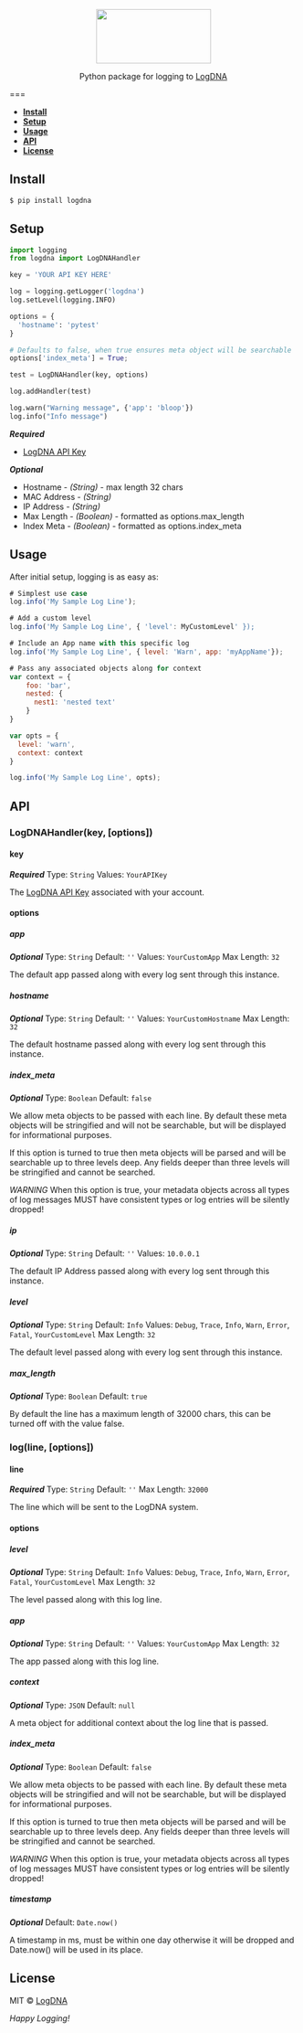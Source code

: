 <p align="center">
  <a href="https://app.logdna.com">
    <img height="95" width="201" src="https://raw.githubusercontent.com/logdna/artwork/master/logo%2Bnode.png">
  </a>
  <p align="center">Python package for logging to <a href="https://app.logdna.com">LogDNA</a></p>
</p>

===

* **[Install](#install)**
* **[Setup](#setup)**
* **[Usage](#usage)**
* **[API](#api)**
* **[License](#license)**


## Install

```bash
$ pip install logdna
```

## Setup
```python
import logging
from logdna import LogDNAHandler

key = 'YOUR API KEY HERE'

log = logging.getLogger('logdna')
log.setLevel(logging.INFO)

options = {
  'hostname': 'pytest'
}

# Defaults to false, when true ensures meta object will be searchable
options['index_meta'] = True;

test = LogDNAHandler(key, options)

log.addHandler(test)

log.warn("Warning message", {'app': 'bloop'})
log.info("Info message")

```
_**Required**_
* [LogDNA API Key](https://app.logdna.com/manage/profile)

_**Optional**_
* Hostname - *(String)* - max length 32 chars
* MAC Address - *(String)*
* IP Address - *(String)*
* Max Length - *(Boolean)* - formatted as options.max_length
* Index Meta - *(Boolean)* - formatted as options.index_meta

## Usage

After initial setup, logging is as easy as:
```javascript
# Simplest use case
log.info('My Sample Log Line');

# Add a custom level
log.info('My Sample Log Line', { 'level': MyCustomLevel' });

# Include an App name with this specific log
log.info('My Sample Log Line', { level: 'Warn', app: 'myAppName'});

# Pass any associated objects along for context
var context = {
    foo: 'bar',
    nested: {
      nest1: 'nested text'
    }
}

var opts = {
  level: 'warn',
  context: context
}

log.info('My Sample Log Line', opts);
```
## API

### LogDNAHandler(key, [options])

#### key

_**Required**_
Type: `String`
Values: `YourAPIKey`

The [LogDNA API Key](https://app.logdna.com/manage/profile) associated with your account.

#### options

##### app

_**Optional**_
Type: `String`
Default: `''`
Values: `YourCustomApp`
Max Length: `32`

The default app passed along with every log sent through this instance.

##### hostname

_**Optional**_
Type: `String`
Default: `''`
Values: `YourCustomHostname`
Max Length: `32`

The default hostname passed along with every log sent through this instance.

##### index_meta

_**Optional**_
Type: `Boolean`
Default: `false`

We allow meta objects to be passed with each line. By default these meta objects will be stringified and will not be searchable,
but will be displayed for informational purposes.

If this option is turned to true then meta objects will be parsed and will be searchable up to three levels deep. Any fields deeper than three levels will be stringified and cannot be searched.

*WARNING* When this option is true, your metadata objects across all types of log messages MUST have consistent types or log entries will be silently dropped!

##### ip

_**Optional**_
Type: `String`
Default: `''`
Values: `10.0.0.1`

The default IP Address passed along with every log sent through this instance.

##### level

_**Optional**_
Type: `String`
Default: `Info`
Values: `Debug`, `Trace`, `Info`, `Warn`, `Error`, `Fatal`, `YourCustomLevel`
Max Length: `32`

The default level passed along with every log sent through this instance.


##### max_length

_**Optional**_
Type: `Boolean`
Default: `true`

By default the line has a maximum length of 32000 chars, this can be turned off with the value false.


### log(line, [options])

#### line

_**Required**_
Type: `String`
Default: `''`
Max Length: `32000`

The line which will be sent to the LogDNA system.

#### options

##### level

_**Optional**_
Type: `String`
Default: `Info`
Values: `Debug`, `Trace`, `Info`, `Warn`, `Error`, `Fatal`, `YourCustomLevel`
Max Length: `32`

The level passed along with this log line.

##### app

_**Optional**_
Type: `String`
Default: `''`
Values: `YourCustomApp`
Max Length: `32`

The app passed along with this log line.

##### context

_**Optional**_
Type: `JSON`
Default: `null`

A meta object for additional context about the log line that is passed.

##### index_meta

_**Optional**_
Type: `Boolean`
Default: `false`

We allow meta objects to be passed with each line. By default these meta objects will be stringified and will not be searchable,
but will be displayed for informational purposes.

If this option is turned to true then meta objects will be parsed and will be searchable up to three levels deep. Any fields deeper than three levels will be stringified and cannot be searched.

*WARNING* When this option is true, your metadata objects across all types of log messages MUST have consistent types or log entries will be silently dropped!

##### timestamp

_**Optional**_
Default: `Date.now()`

A timestamp in ms, must be within one day otherwise it will be dropped and Date.now() will be used in its place.


## License

MIT © [LogDNA](https://logdna.com/)

*Happy Logging!*
